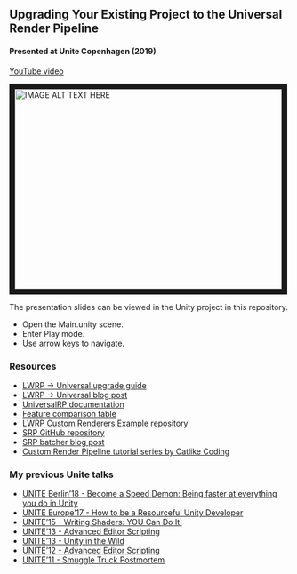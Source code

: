 ## Upgrading Your Existing Project to the Universal Render Pipeline
#### Presented at Unite Copenhagen (2019)

[YouTube video](http://www.youtube.com/watch?feature=player_embedded&v=ErsXwcb3n4c)

<a href="http://www.youtube.com/watch?feature=player_embedded&v=ErsXwcb3n4c" target="_blank"><img src="http://img.youtube.com/vi/ErsXwcb3n4c/0.jpg" alt="IMAGE ALT TEXT HERE" width="480" height="360" border="10" /></a>

The presentation slides can be viewed in the Unity project in this repository.
* Open the Main.unity scene.
* Enter Play mode.
* Use arrow keys to navigate.

### Resources
* [LWRP → Universal upgrade guide](https://docs.google.com/document/d/1Xd5bZa8pYZRHri-EnNkyhwrWEzSa15vtnpcg--xUCIs/edit)
* [LWRP → Universal blog post](https://blogs.unity3d.com/2019/09/20/how-the-lightweight-render-pipeline-is-evolving/)
* [UniversalRP documentation](https://docs.unity3d.com/Packages/com.unity.render-pipelines.universal@7.1/manual/index.html)
* [Feature comparison table](https://docs.unity3d.com/Packages/com.unity.render-pipelines.universal@7.1/manual/universalrp-builtin-feature-comparison.html)
* [LWRP Custom Renderers Example repository](https://github.com/Unity-Technologies/LWRP-CustomRendererExamples)
* [SRP GitHub repository](https://github.com/Unity-Technologies/ScriptableRenderPipeline/)
* [SRP batcher blog post](https://blogs.unity3d.com/2019/02/28/srp-batcher-speed-up-your-rendering/)
* [Custom Render Pipeline tutorial series by Catlike Coding](https://catlikecoding.com/unity/tutorials/scriptable-render-pipeline/)

### My previous Unite talks
* [UNITE Berlin’18 - Become a Speed Demon: Being faster at everything you do in Unity](https://www.youtube.com/watch?v=apct9_tsBdA)
* [UNITE Europe’17 - How to be a Resourceful Unity Developer](https://www.youtube.com/watch?v=emaRftLcP9s)
* [UNITE’15 - Writing Shaders: YOU Can Do It!](https://www.youtube.com/watch?v=epixwRw80MM)
* [UNITE’13 - Advanced Editor Scripting](https://www.youtube.com/watch?v=t-wShOv8c1E)
* [UNITE’13 - Unity in the Wild](https://www.youtube.com/watch?v=5GAIZPfIndo)
* [UNITE’12 - Advanced Editor Scripting](https://www.youtube.com/watch?v=itkm-emb5tg)
* [UNITE’11 - Smuggle Truck Postmortem](https://www.youtube.com/watch?v=i9z_-d3C2R4)
